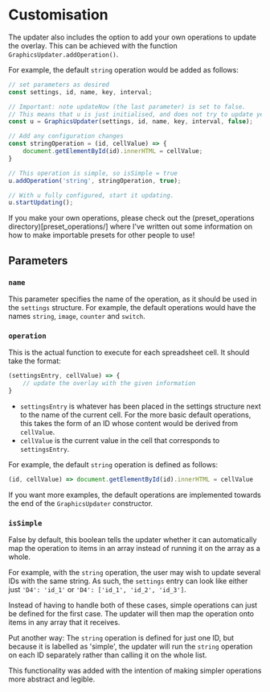 # Customisation

The updater also includes the option to add your own operations to update the overlay.
This can be achieved with the function `GraphicsUpdater.addOperation()`.

For example, the default `string` operation would be added as follows:

```js
// set parameters as desired
const settings, id, name, key, interval;

// Important: note updateNow (the last parameter) is set to false.
// This means that u is just initialised, and does not try to update yet.
const u = GraphicsUpdater(settings, id, name, key, interval, false);

// Add any configuration changes
const stringOperation = (id, cellValue) => {
    document.getElementById(id).innerHTML = cellValue;
}

// This operation is simple, so isSimple = true
u.addOperation('string', stringOperation, true);

// With u fully configured, start it updating.
u.startUpdating();
```

If you make your own operations, please check out the (preset_operations directory)[preset_operations/] where I've written out some information on how to make importable presets for other people to use!

## Parameters
### `name`
This parameter specifies the name of the operation, as it should be used in the `settings` structure. For example, the default operations would have the names `string`, `image`, `counter` and `switch`.

### `operation`
This is the actual function to execute for each spreadsheet cell. It should take the format:
```js
(settingsEntry, cellValue) => {
    // update the overlay with the given information
}
```

- `settingsEntry` is whatever has been placed in the settings structure next to the name of the current cell. For the more basic default operations, this takes the form of an ID whose content would be derived from `cellValue`.
- `cellValue` is the current value in the cell that corresponds to `settingsEntry`.

For example, the default `string` operation is defined as follows:

```js
(id, cellValue) => document.getElementById(id).innerHTML = cellValue
```

If you want more examples, the default operations are implemented towards the end of the `GraphicsUpdater` constructor.

### `isSimple`
False by default, this boolean tells the updater whether it can automatically map the operation to items in an array instead of running it on the array as a whole.

For example, with the `string` operation, the user may wish to update several IDs with the same string. As such, the `settings` entry can look like either just `'D4': 'id_1'` or `'D4': ['id_1', 'id_2', 'id_3']`.

Instead of having to handle both of these cases, simple operations can just be defined for the first case. The updater will then map the operation onto items in any array that it receives.

Put another way:
The `string` operation is defined for just one ID, but because it is labelled as 'simple', the updater will run the `string` operation on each ID separately rather than calling it on the whole list.

This functionality was added with the intention of making simpler operations more abstract and legible.
